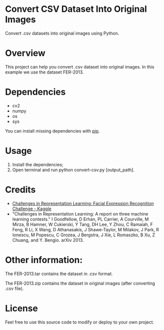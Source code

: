 # Convert CSV Dataset Into Original Images

Convert .csv datasets into original images using Python.

# Overview

This project can help you convert .csv dataset into original images. In this example we use the dataset FER-2013.

# Dependencies

- cv2
- numpy
- os
- sys

You can install missing dependencies with [pip](https://pip.pypa.io/en/stable/ "pip").

# Usage

1. Install the dependencies;
2. Open terminal and run python convert-csv.py [output_path].

# Credits

- [Challenges in Representation Learning: Facial Expression Recognition Challenge - Kaggle](https://www.kaggle.com/c/challenges-in-representation-learning-facial-expression-recognition-challenge/discussion/29428 "Kaggle")
- "Challenges in Representation Learning: A report on three machine learning contests." I Goodfellow, D Erhan, PL Carrier, A Courville, M Mirza, B Hamner, W Cukierski, Y Tang, DH Lee, Y Zhou, C Ramaiah, F Feng, R Li, X Wang, D Athanasakis, J Shawe-Taylor, M Milakov, J Park, R Ionescu, M Popescu, C Grozea, J Bergstra, J Xie, L Romaszko, B Xu, Z Chuang, and Y. Bengio. arXiv 2013.

# Other information:

The FER-2013.tar contains the dataset in .csv format.

The FER-2013.zip contains the dataset in original images (after converting .csv file).

# License

Feel free to use this source code to modify or deploy to your own project.
